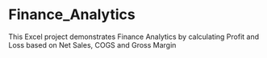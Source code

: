 # Finance_Analytics
This Excel project demonstrates Finance Analytics by calculating Profit and Loss based on Net Sales, COGS and Gross Margin
